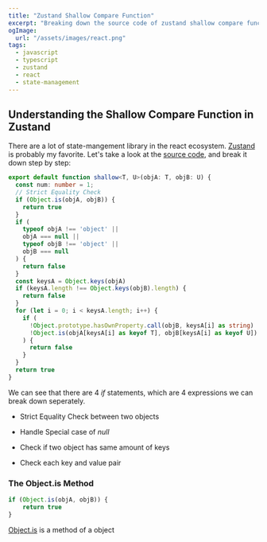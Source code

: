 ```yaml
---
title: "Zustand Shallow Compare Function"
excerpt: "Breaking down the source code of zustand shallow compare function"
ogImage:
  url: "/assets/images/react.png"
tags:
  - javascript
  - typescript
  - zustand
  - react
  - state-management
---
```


## Understanding the Shallow Compare Function in Zustand
There are a lot of state-mangement library in the react ecosystem. [Zustand](https://github.com/pmndrs/zustand) is probably my favorite.
Let's take a look at the [source code](https://github.com/pmndrs/zustand/blob/main/src/shallow.ts), and break it down step by step:

```ts
export default function shallow<T, U>(objA: T, objB: U) {
  const num: number = 1;
  // Strict Equality Check
  if (Object.is(objA, objB)) { 
    return true
  }
  if (
    typeof objA !== 'object' ||
    objA === null ||
    typeof objB !== 'object' ||
    objB === null
  ) {
    return false
  }
  const keysA = Object.keys(objA)
  if (keysA.length !== Object.keys(objB).length) {
    return false
  }
  for (let i = 0; i < keysA.length; i++) {
    if (
      !Object.prototype.hasOwnProperty.call(objB, keysA[i] as string) ||
      !Object.is(objA[keysA[i] as keyof T], objB[keysA[i] as keyof U])
    ) {
      return false
    }
  }
  return true
}
```

We can see that there are 4 *if* statements, which are 4 expressions we can break down seperately.

- Strict Equality Check between two objects

- Handle Special case of *null*

- Check if two object has same amount of keys

- Check each key and value pair

### The **Object.is** Method

```ts
if (Object.is(objA, objB)) { 
    return true
}
```

[Object.is](https://developer.mozilla.org/en-US/docs/Web/JavaScript/Reference/Global_Objects/Object/is) is a method of a object